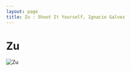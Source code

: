 ```yaml
---
layout: page
title: Zu : Shoot It Yourself, Ignacio Galvez
---
```


# Zu

![Zu](http://assets.farmhouse.co/publishing/1-shoot-it-yourself/images/zu-1.jpg)
